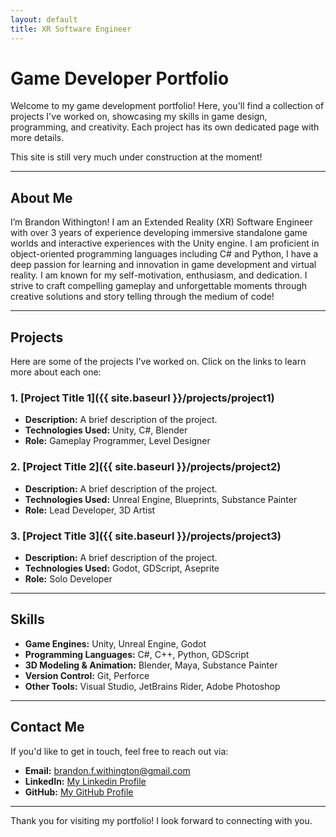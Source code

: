 ```yaml
---
layout: default
title: XR Software Engineer
---
```


# Game Developer Portfolio

Welcome to my game development portfolio! Here, you'll find a collection of projects I've worked on, showcasing my skills in game design, programming, and creativity. Each project has its own dedicated page with more details. 

This site is still very much under construction at the moment!

---

## About Me

I’m Brandon Withington! I am an Extended Reality (XR) Software Engineer with over 3 years of experience developing immersive standalone game worlds and interactive experiences with the Unity engine. I am proficient in object-oriented programming languages including C# and Python, I have a deep passion for learning and innovation in game development and virtual reality. I am known for my self-motivation, enthusiasm, and dedication. I strive to craft compelling gameplay and unforgettable moments through creative solutions and story telling through the medium of code!

---

## Projects

Here are some of the projects I've worked on. Click on the links to learn more about each one:

### 1. [Project Title 1]({{ site.baseurl }}/projects/project1)
- **Description:** A brief description of the project.
- **Technologies Used:** Unity, C#, Blender
- **Role:** Gameplay Programmer, Level Designer

### 2. [Project Title 2]({{ site.baseurl }}/projects/project2)
- **Description:** A brief description of the project.
- **Technologies Used:** Unreal Engine, Blueprints, Substance Painter
- **Role:** Lead Developer, 3D Artist

### 3. [Project Title 3]({{ site.baseurl }}/projects/project3)
- **Description:** A brief description of the project.
- **Technologies Used:** Godot, GDScript, Aseprite
- **Role:** Solo Developer

---

## Skills

- **Game Engines:** Unity, Unreal Engine, Godot
- **Programming Languages:** C#, C++, Python, GDScript
- **3D Modeling & Animation:** Blender, Maya, Substance Painter
- **Version Control:** Git, Perforce
- **Other Tools:** Visual Studio, JetBrains Rider, Adobe Photoshop

---

## Contact Me

If you'd like to get in touch, feel free to reach out via:

- **Email:** [brandon.f.withington@gmail.com](mailto:brandon.f.withington@gmail.com)
- **LinkedIn:** [My Linkedin Profile](https://www.linkedin.com/in/brandon-withington/)
- **GitHub:** [My GitHub Profile](https://github.com/BrandonW24)

---

Thank you for visiting my portfolio! I look forward to connecting with you.
